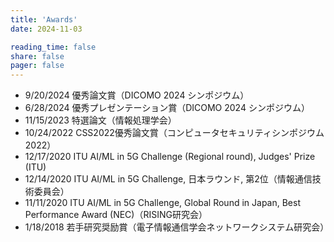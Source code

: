 ```yaml
---
title: 'Awards'
date: 2024-11-03

reading_time: false
share: false
pager: false
---
```

- 9/20/2024 優秀論文賞（DICOMO 2024 シンポジウム）
- 6/28/2024 優秀プレゼンテーション賞（DICOMO 2024 シンポジウム）
- 11/15/2023 特選論文（情報処理学会）
- 10/24/2022 CSS2022優秀論文賞（コンピュータセキュリティシンポジウム2022）
- 12/17/2020 ITU AI/ML in 5G Challenge (Regional round), Judges' Prize (ITU)
- 12/14/2020 ITU AI/ML in 5G Challenge, 日本ラウンド, 第2位（情報通信技術委員会）
- 11/11/2020 ITU AI/ML in 5G Challenge, Global Round in Japan, Best Performance Award (NEC)（RISING研究会）
- 1/18/2018 若手研究奨励賞（電子情報通信学会ネットワークシステム研究会）